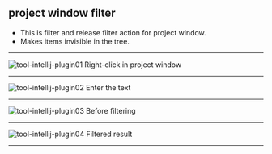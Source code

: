 ## project window filter
- This is filter and release filter action for project window.
- Makes items invisible in the tree.

---

![tool-intellij-plugin01](https://simuruk-wiki.s3.ap-northeast-2.amazonaws.com/tool-intellij-plugin01.png)
Right-click in project window

---

![tool-intellij-plugin02](https://simuruk-wiki.s3.ap-northeast-2.amazonaws.com/tool-intellij-plugin02.png)
Enter the text

---

![tool-intellij-plugin03](https://simuruk-wiki.s3.ap-northeast-2.amazonaws.com/tool-intellij-plugin03.png)
Before filtering

---

![tool-intellij-plugin04](https://simuruk-wiki.s3.ap-northeast-2.amazonaws.com/tool-intellij-plugin04.png)
Filtered result

---